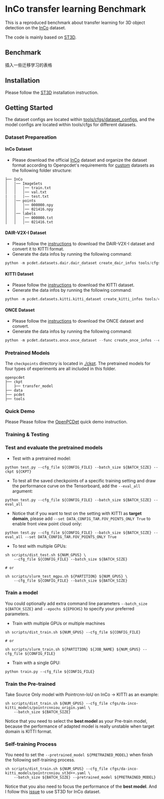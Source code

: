 # InCo transfer learning Benchmark
This is a reproduced benchmark about transfer learning for 3D object detection on the [InCo](我们的链接) dataset.

The code is mainly based on [ST3D](https://github.com/CVMI-Lab/ST3D).
## Benchmark
插入一些迁移学习的表格
## Installation
Please follow the [ST3D](https://github.com/CVMI-Lab/ST3D/blob/master/docs/INSTALL.md) installation instruction. 

## Getting Started
The dataset configs are located within [tools/cfgs/dataset_configs](./tools/cfgs/dataset_configs), and the model configs are located within tools/cfgs for different datasets.

### Dataset Prepareation
#### InCo Dataset
+ Please download the official [InCo](我们的链接) dataset and organize the dataset format according to Openpcdet's requirements for [custom](https://github.com/open-mmlab/OpenPCDet/blob/master/docs/CUSTOM_DATASET_TUTORIAL.md) datasets as the following folder structure:
```
├── InCo
│   │── ImageSets
│   │   │── train.txt
│   │   │── val.txt
|   |   |—— test.txt
│   │── points
│   │   │── 000000.npy
│   │   │── 021416.npy
│   │── labels
│   │   │── 000000.txt
│   │   │── 021416.txt
```


#### DAIR-V2X-I Dataset
+ Please follow the [instructions](https://github.com/AIR-THU/DAIR-V2X) to download the DAIR-V2X-I dataset and convert it to KITTI format. 
+ Generate the data infos by running the following command:
```python
python -m pcdet.datasets.dair.dair_dataset create_dair_infos tools/cfgs/dataset_configs/dair_dataset.yaml
```

#### KITTI Dataset
+ Please follow the [instructions](https://www.cvlibs.net/datasets/kitti/eval_object.php?obj_benchmark=3d) to download the KITTI dataset. 
+ Generate the data infos by running the following command:
```python
python -m pcdet.datasets.kitti.kitti_dataset create_kitti_infos tools/cfgs/dataset_configs/kitti_dataset.yaml
```

#### ONCE Dataset
+ Please follow the [instructions](https://once-for-auto-driving.github.io/index.html) to download the ONCE dataset and convert. 
+ Generate the data infos by running the following command:
```python
python -m pcdet.datasets.once.once_dataset --func create_once_infos --cfg_file tools/cfgs/dataset_configs/once_dataset.yaml
```

### Pretrained Models
The `checkpoints` directory is located in [./ckpt](./ckpt). The pretrained models for four types of experiments are all included in this folder.
```
openpcdet
├── ckpt
│   ├── transfer_model
├── data
├── pcdet
├── tools
```
### Quick Demo
Please Please follow the [OpenPCDet](https://github.com/open-mmlab/OpenPCDet/blob/master/docs/DEMO.md) quick demo instruction.

### Training & Testing
### Test and evaluate the pretrained models
* Test with a pretrained model: 
```shell script
python test.py --cfg_file ${CONFIG_FILE} --batch_size ${BATCH_SIZE} --ckpt ${CKPT}
```

* To test all the saved checkpoints of a specific training setting and draw the performance curve on the Tensorboard, add the `--eval_all` argument: 
```shell script
python test.py --cfg_file ${CONFIG_FILE} --batch_size ${BATCH_SIZE} --eval_all
```

* Notice that if you want to test on the setting with KITTI  as **target domain**, 
  please add `--set DATA_CONFIG_TAR.FOV_POINTS_ONLY True` to enable front view
  point cloud only: 
```shell script
python test.py --cfg_file ${CONFIG_FILE} --batch_size ${BATCH_SIZE} --eval_all --set DATA_CONFIG_TAR.FOV_POINTS_ONLY True
```

* To test with multiple GPUs:
```shell script
sh scripts/dist_test.sh ${NUM_GPUS} \
    --cfg_file ${CONFIG_FILE} --batch_size ${BATCH_SIZE}

# or

sh scripts/slurm_test_mgpu.sh ${PARTITION} ${NUM_GPUS} \ 
    --cfg_file ${CONFIG_FILE} --batch_size ${BATCH_SIZE}
```


### Train a model
You could optionally add extra command line parameters `--batch_size ${BATCH_SIZE}` and `--epochs ${EPOCHS}` to specify your preferred parameters. 
  

* Train with multiple GPUs or multiple machines
```shell script
sh scripts/dist_train.sh ${NUM_GPUS} --cfg_file ${CONFIG_FILE}

# or 

sh scripts/slurm_train.sh ${PARTITION} ${JOB_NAME} ${NUM_GPUS} --cfg_file ${CONFIG_FILE}
```

* Train with a single GPU:
```shell script
python train.py --cfg_file ${CONFIG_FILE}
```

### Train the Pre-trained 
Take Source Only model with Pointrcnn-IoU on InCo -> KITTI  as an example:
```shell script
sh scripts/dist_train.sh ${NUM_GPUS} --cfg_file cfgs/da-inco-kitti_models/pointrcnniou_origin.yaml \
    --batch_size ${BATCH_SIZE}
```
Notice that you need to select the **best model** as your Pre-train model, 
because the performance of adapted model is really unstable when target domain is KITTI format.


### Self-training Process
You need to set the `--pretrained_model ${PRETRAINED_MODEL}` when finish the
following self-training process.
```shell script
sh scripts/dist_train.sh ${NUM_GPUS} --cfg_file cfgs/da-inco-kitti_models/pointrcnniou_st3d++.yaml \
    --batch_size ${BATCH_SIZE} --pretrained_model ${PRETRAINED_MODEL}
```
Notice that you also need to focus the performance of the **best model**.
And I follow this [issue](https://github.com/CVMI-Lab/ST3D/issues/35) to use ST3D for InCo dataset.